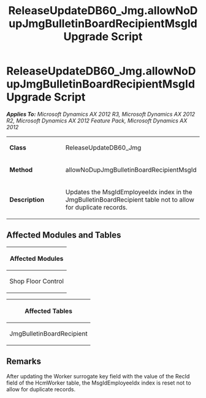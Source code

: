 ﻿---
title: ReleaseUpdateDB60_Jmg.allowNoDupJmgBulletinBoardRecipientMsgId Upgrade Script
TOCTitle: ReleaseUpdateDB60_Jmg.allowNoDupJmgBulletinBoardRecipientMsgId Upgrade Script
ms:assetid: 012e119c-7945-6b9c-5916-11eeaf737bce
ms:mtpsurl: https://msdn.microsoft.com/en-us/library/JJ684619(v=AX.60)
ms:contentKeyID: 49706316
ms.date: 05/18/2015
mtps_version: v=AX.60
---

# ReleaseUpdateDB60\_Jmg.allowNoDupJmgBulletinBoardRecipientMsgId Upgrade Script 


_**Applies To:** Microsoft Dynamics AX 2012 R3, Microsoft Dynamics AX 2012 R2, Microsoft Dynamics AX 2012 Feature Pack, Microsoft Dynamics AX 2012_

<table>
<colgroup>
<col style="width: 50%" />
<col style="width: 50%" />
</colgroup>
<tbody>
<tr class="odd">
<td><p><strong>Class</strong></p></td>
<td><p>ReleaseUpdateDB60_Jmg</p></td>
</tr>
<tr class="even">
<td><p><strong>Method</strong></p></td>
<td><p>allowNoDupJmgBulletinBoardRecipientMsgId</p></td>
</tr>
<tr class="odd">
<td><p><strong>Description</strong></p></td>
<td><p>Updates the MsgIdEmployeeIdx index in the JmgBulletinBoardRecipient table not to allow for duplicate records.</p></td>
</tr>
</tbody>
</table>


## Affected Modules and Tables

<table>
<colgroup>
<col style="width: 100%" />
</colgroup>
<thead>
<tr class="header">
<th><p>Affected Modules</p></th>
</tr>
</thead>
<tbody>
<tr class="odd">
<td><p>Shop Floor Control</p></td>
</tr>
</tbody>
</table>


<table>
<colgroup>
<col style="width: 100%" />
</colgroup>
<thead>
<tr class="header">
<th><p>Affected Tables</p></th>
</tr>
</thead>
<tbody>
<tr class="odd">
<td><p>JmgBulletinBoardRecipient</p></td>
</tr>
</tbody>
</table>


## Remarks

After updating the Worker surrogate key field with the value of the RecId field of the HcmWorker table, the MsgIdEmployeeIdx index is reset not to allow for duplicate records.

  


